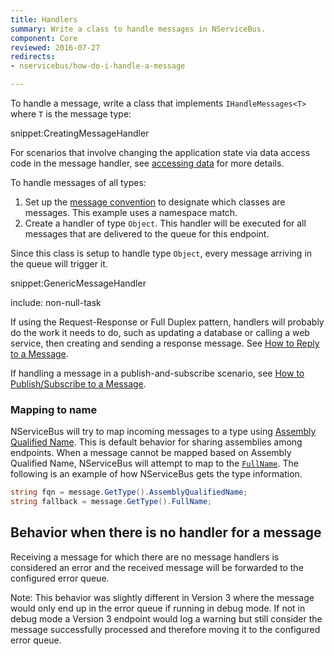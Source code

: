 ```yaml
---
title: Handlers
summary: Write a class to handle messages in NServiceBus.
component: Core
reviewed: 2016-07-27
redirects:
- nservicebus/how-do-i-handle-a-message

---
```


To handle a message, write a class that implements `IHandleMessages<T>` where `T` is the message type:

snippet:CreatingMessageHandler

For scenarios that involve changing the application state via data access code in the message handler, see [accessing data](/nservicebus/handlers/accessing-data.md) for more details.

To handle messages of all types:

 1. Set up the [message convention](/nservicebus/messaging/conventions.md) to designate which classes are messages. This example uses a namespace match.
 1. Create a handler of type `Object`. This handler will be executed for all messages that are delivered to the queue for this endpoint.

Since this class is setup to handle type `Object`, every message arriving in the queue will trigger it.

snippet:GenericMessageHandler

include: non-null-task

If using the Request-Response or Full Duplex pattern, handlers will probably do the work it needs to do, such as updating a database or calling a web service, then creating and sending a response message. See [How to Reply to a Message](/nservicebus/messaging/reply-to-a-message.md).

If handling a message in a publish-and-subscribe scenario, see [How to Publish/Subscribe to a Message](/nservicebus/messaging/publish-subscribe/).


### Mapping to name

NServiceBus will try to map incoming messages to a type using [Assembly Qualified Name](https://msdn.microsoft.com/en-us/library/system.type.assemblyqualifiedname.aspx). This is default behavior for sharing assemblies among endpoints. When a message cannot be mapped based on Assembly Qualified Name, NServiceBus will attempt to map to the [`FullName`](https://msdn.microsoft.com/en-us/library/system.type.fullname.aspx). The following is an example of how NServiceBus gets the type information.

```cs
string fqn = message.GetType().AssemblyQualifiedName;
string fallback = message.GetType().FullName;
```


## Behavior when there is no handler for a message

Receiving a message for which there are no message handlers is considered an error and the received message will be forwarded to the configured error queue.

Note: This behavior was slightly different in Version 3 where the message would only end up in the error queue if running in debug mode. If not in debug mode a Version 3 endpoint would log a warning but still consider the message successfully processed and therefore moving it to the configured error queue.
